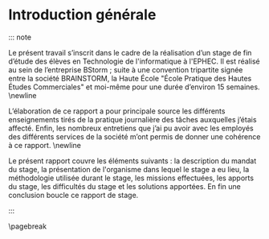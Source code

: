 Introduction générale
======================

::: note

Le présent travail s’inscrit dans le cadre de la réalisation d’un stage de fin d’étude des élèves en 
Technologie de l'informatique à l'EPHEC. Il est réalisé au sein de l’entreprise BStorm ; suite à une convention tripartite 
signée entre la société BRAINSTORM, la Haute École "École Pratique des Hautes Études Commerciales" et moi-même pour une durée 
d’environ 15 semaines. \newline


L’élaboration de ce rapport a pour principale source les différents enseignements tirés de la pratique journalière des 
tâches auxquelles j’étais affecté. Enfin, les nombreux entretiens que j’ai pu avoir avec les employés des différents services 
de la société m’ont permis de donner une cohérence à ce rapport. \newline

Le présent rapport couvre les éléments suivants : la description du mandat du stage, la présentation de l'organisme dans 
lequel le stage a eu lieu, la méthodologie utilisée durant le stage, les missions effectuées, les apports du stage, 
les difficultés du stage et les solutions apportées. En fin une conclusion boucle ce rapport de stage.

:::

\pagebreak

